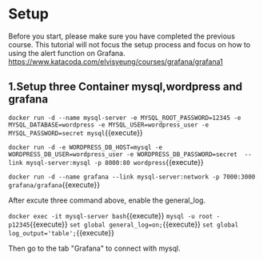 # Setup
Before you start, please make sure you have completed the previous course. This tutorial will not focus the setup process and focus on how to using the alert function on Grafana.
https://www.katacoda.com/elvisyeung/courses/grafana/grafana1
## 1.Setup three Container mysql,wordpress and grafana

`docker run -d --name mysql-server -e MYSQL_ROOT_PASSWORD=12345 -e MYSQL_DATABASE=wordpress -e MYSQL_USER=wordpress_user -e MYSQL_PASSWORD=secret mysql`{{execute}}

`docker run -d -e WORDPRESS_DB_HOST=mysql -e WORDPRESS_DB_USER=wordpress_user -e WORDPRESS_DB_PASSWORD=secret  --link mysql-server:mysql -p 8000:80 wordpress`{{execute}}

`docker run -d --name grafana --link mysql-server:network -p 7000:3000 grafana/grafana`{{execute}}

After excute three command above, enable the general_log.

`docker exec -it mysql-server bash`{{execute}}
`mysql -u root -p12345`{{execute}}
`set global general_log=on;`{{execute}}
`set global log_output='table';`{{execute}}

Then go to the tab "Grafana" to connect with mysql.

